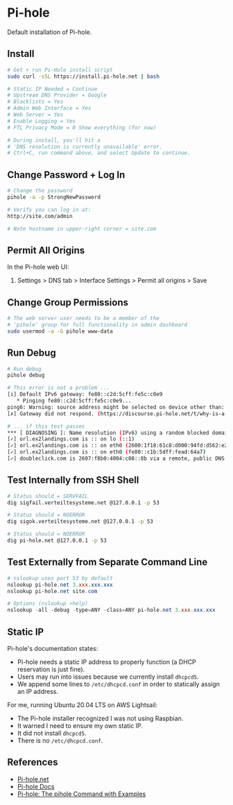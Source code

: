 # Pi-hole

Default installation of Pi-hole.

## Install

```bash
# Get + run Pi-Hole install script
sudo curl -sSL https://install.pi-hole.net | bash

# Static IP Needed = Continue
# Upstream DNS Provider = Google
# Blacklists = Yes
# Admin Web Interface = Yes
# Web Server = Yes
# Enable Logging = Yes
# FTL Privacy Mode = 0 Show everything (for now)

# During install, you'll hit a 
# 'DNS resolution is currently unavailable' error.
# Ctrl+C, run command above, and select Update to continue.
```

## Change Password + Log In

```bash
# Change the password
pihole -a -p StrongNewPassword

# Verify you can log in at:
http://site.com/admin

# Note hostname in upper-right corner = site.com
```

## Permit All Origins

In the Pi-hole web UI: 

1. Settings > DNS tab > Interface Settings > Permit all origins > Save


## Change Group Permissions

```bash
# The web server user needs to be a member of the
# 'pihole' group for full functionality in admin dashboard
sudo usermod -a -G pihole www-data
```

## Run Debug

```bash
# Run debug
pihole debug

# This error is not a problem ...
[i] Default IPv6 gateway: fe80::c2d:5cff:fe5c:c0e9
   * Pinging fe80::c2d:5cff:fe5c:c0e9...
ping6: Warning: source address might be selected on device other than: eth0
[✗] Gateway did not respond. (https://discourse.pi-hole.net/t/why-is-a-default-gateway-important-for-pi-hole/3546)

# ... if this test passes
*** [ DIAGNOSING ]: Name resolution (IPv6) using a random blocked domain and a known ad-serving domain
[✓] orl.ex2landings.com is :: on lo (::1)
[✓] orl.ex2landings.com is :: on eth0 (2600:1f18:61c8:d000:94fd:d562:e2a0:576c)
[✓] orl.ex2landings.com is :: on eth0 (fe80::c1b:5dff:fead:64a7)
[✓] doubleclick.com is 2607:f8b0:4004:c08::8b via a remote, public DNS server (2001:4860:4860::8888)
```

## Test Internally from SSH Shell

```bash
# Status should = SERVFAIL
dig sigfail.verteiltesysteme.net @127.0.0.1 -p 53

# Status should = NOERROR 
dig sigok.verteiltesysteme.net @127.0.0.1 -p 53

# Status should = NOERROR 
dig pi-hole.net @127.0.0.1 -p 53
```

## Test Externally from Separate Command Line

```powershell
# nslookup uses port 53 by default
nslookup pi-hole.net 3.xxx.xxx.xxx
nslookup pi-hole.net site.com

# Options (nslookup >help)
nslookup -all -debug -type=ANY -class=ANY pi-hole.net 3.xxx.xxx.xxx
```

## Static IP

Pi-hole's documentation states:

* Pi-hole needs a static IP address to properly function (a DHCP reservation is just fine). 
* Users may run into issues because we currently install `dhcpcd5`.
* We append some lines to `/etc/dhcpcd.conf` in order to statically assign an IP address.

For me, running Ubuntu 20.04 LTS on AWS Lightsail:

* The Pi-hole installer recognized I was not using Raspbian.
* It warned I need to ensure my own static IP.
* It did not install `dhcpcd5`.
* There is no `/etc/dhcpcd.conf`.


## References

* [Pi-hole.net](https://pi-hole.net/)
* [Pi-hole Docs](https://docs.pi-hole.net/)
* [Pi-hole: The pihole Command with Examples](https://discourse.pi-hole.net/t/the-pihole-command-with-examples/738#logging)

